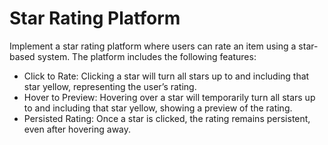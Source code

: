 # Star Rating Platform

Implement a star rating platform where users can rate an item using a star-based system. The platform includes the following features:

* Click to Rate: Clicking a star will turn all stars up to and including that star yellow, representing the user’s rating.
* Hover to Preview: Hovering over a star will temporarily turn all stars up to and including that star yellow, showing a preview of the rating.
* Persisted Rating: Once a star is clicked, the rating remains persistent, even after hovering away.
